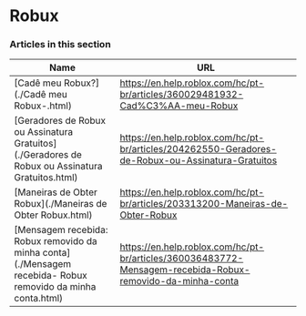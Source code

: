 # Robux  
### Articles in this section
Name|URL
-|-
[Cadê meu Robux?](./Cadê meu Robux-.html) |https://en.help.roblox.com/hc/pt-br/articles/360029481932-Cad%C3%AA-meu-Robux
[Geradores de Robux ou Assinatura Gratuitos](./Geradores de Robux ou Assinatura Gratuitos.html) |https://en.help.roblox.com/hc/pt-br/articles/204262550-Geradores-de-Robux-ou-Assinatura-Gratuitos
[Maneiras de Obter Robux](./Maneiras de Obter Robux.html) |https://en.help.roblox.com/hc/pt-br/articles/203313200-Maneiras-de-Obter-Robux
[Mensagem recebida: Robux removido da minha conta](./Mensagem recebida- Robux removido da minha conta.html) |https://en.help.roblox.com/hc/pt-br/articles/360036483772-Mensagem-recebida-Robux-removido-da-minha-conta